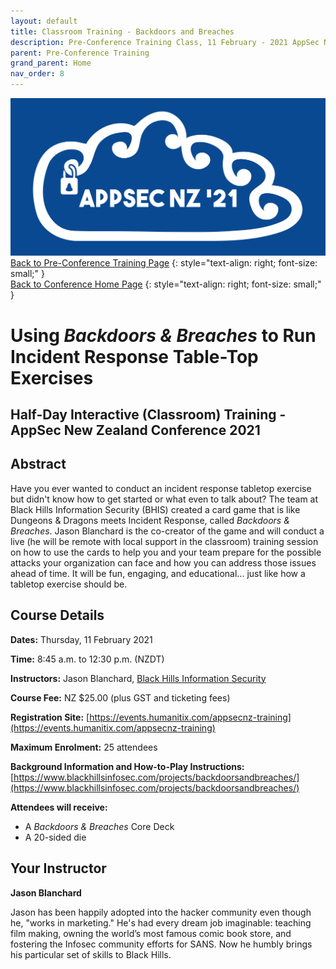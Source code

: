 ```yaml
---
layout: default
title: Classroom Training - Backdoors and Breaches
description: Pre-Conference Training Class, 11 February - 2021 AppSec NZ Conference
parent: Pre-Conference Training
grand_parent: Home
nav_order: 8
---
```


[![Web Banner](/assets/images/Event_Banner_Graphic.png)](index.md)   
[Back to Pre-Conference Training Page](training.md)
{: style="text-align: right; font-size: small;" }   
[Back to Conference Home Page](index.md)
{: style="text-align: right; font-size: small;" }   

# Using *Backdoors & Breaches* to Run Incident Response Table-Top Exercises

## Half-Day Interactive (Classroom) Training - AppSec New Zealand Conference 2021

## Abstract

Have you ever wanted to conduct an incident response tabletop exercise but didn't know how to get started or what even to talk about? The team at Black Hills Information Security (BHIS) created a card game that is like Dungeons & Dragons meets Incident Response, called *Backdoors & Breaches*. Jason Blanchard is the co-creator of the game and will conduct a live (he will be remote with local support in the classroom) training session on how to use the cards to help you and your team prepare for the possible attacks your organization can face and how you can address those issues ahead of time. It will be fun, engaging, and educational... just like how a tabletop exercise should be. 

## Course Details 

**Dates:** Thursday, 11 February 2021

**Time:** 8:45 a.m. to 12:30 p.m. (NZDT)

**Instructors:** Jason Blanchard, [Black Hills Information Security](https://www.blackhillsinfosec.com/)   

**Course Fee:** NZ $25.00 (plus GST and ticketing fees)

**Registration Site:** [https://events.humanitix.com/appsecnz-training](https://events.humanitix.com/appsecnz-training)

**Maximum Enrolment:** 25 attendees

**Background Information and How-to-Play Instructions:** [https://www.blackhillsinfosec.com/projects/backdoorsandbreaches/](https://www.blackhillsinfosec.com/projects/backdoorsandbreaches/)

**Attendees will receive:**

* A *Backdoors & Breaches* Core Deck
* A 20-sided die

## Your Instructor

**Jason Blanchard**

Jason has been happily adopted into the hacker community even though he, "works in marketing." He's had every dream job imaginable: teaching film making, owning the world’s most famous comic book store, and fostering the Infosec community efforts for SANS. Now he humbly brings his particular set of skills to Black Hills.
